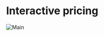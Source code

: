 # **Interactive pricing**

![Main](https://gpx.ge/challenge/frontend/img/14_interactive_pricing.gif "image")